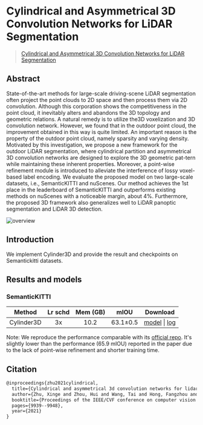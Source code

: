 # Cylindrical and Asymmetrical 3D Convolution Networks for LiDAR Segmentation

> [Cylindrical and Asymmetrical 3D Convolution Networks for LiDAR Segmentation](https://arxiv.org/abs/2011.10033)

<!-- [ALGORITHM] -->

## Abstract

State-of-the-art methods for large-scale driving-scene LiDAR segmentation often project the point clouds to 2D space and then process them via 2D convolution. Although this corporation shows the competitiveness in the point cloud, it inevitably alters and abandons the 3D topology and geometric relations. A natural remedy is to utilize the3D voxelization and 3D convolution network. However, we found that in the outdoor point cloud, the improvement obtained in this way is quite limited. An important reason is the property of the outdoor point cloud, namely sparsity and varying density. Motivated by this investigation, we propose a new framework for the outdoor LiDAR segmentation, where cylindrical partition and asymmetrical 3D convolution networks are designed to explore the 3D geometric pat-tern while maintaining these inherent properties. Moreover, a point-wise refinement module is introduced to alleviate the interference of lossy voxel-based label encoding. We evaluate the proposed model on two large-scale datasets, i.e., SemanticKITTI and nuScenes. Our method achieves the 1st place in the leaderboard of SemanticKITTI and outperforms existing methods on nuScenes with a noticeable margin, about 4%. Furthermore, the proposed 3D framework also generalizes well to LiDAR panoptic segmentation and LiDAR 3D detection.

![overview](https://user-images.githubusercontent.com/45515569/228523861-2923082c-37d9-4d4f-aa59-746a8d9284c2.png)

## Introduction

We implement Cylinder3D and provide the result and checkpoints on Semantickitti datasets.

## Results and models

### SemanticKITTI

|   Method   | Lr schd | Mem (GB) |   mIOU   |                                                                                                                                                                       Download                                                                                                                                                                       |
| :--------: | :-----: | :------: | :------: | :--------------------------------------------------------------------------------------------------------------------------------------------------------------------------------------------------------------------------------------------------------------------------------------------------------------------------------------------------: |
| Cylinder3D |   3x    |   10.2   | 63.1±0.5 | [model](https://download.openmmlab.com/mmdetection3d/v1.1.0_models/cylinder3d/cylinder3d_4xb4_3x_semantickitti/cylinder3d_4xb4_3x_semantickitti_20230318_191107.json) \| [log](https://download.openmmlab.com/mmdetection3d/v1.1.0_models/cylinder3d/cylinder3d_4xb4_3x_semantickitti/cylinder3d_4xb4_3x_semantickitti_20230318_191107-822a8c31.pth) |

Note: We reproduce the performance comparable with its [official repo](https://github.com/xinge008/Cylinder3D). It's slightly lower than the performance (65.9 mIOU) reported in the paper due to the lack of point-wise refinement and shorter training time.

## Citation

```latex
@inproceedings{zhu2021cylindrical,
  title={Cylindrical and asymmetrical 3d convolution networks for lidar segmentation},
  author={Zhu, Xinge and Zhou, Hui and Wang, Tai and Hong, Fangzhou and Ma, Yuexin and Li, Wei and Li, Hongsheng and Lin, Dahua},
  booktitle={Proceedings of the IEEE/CVF conference on computer vision and pattern recognition},
  pages={9939--9948},
  year={2021}
}
```
